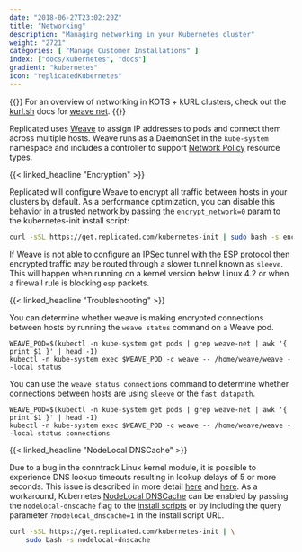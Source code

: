 ```yaml
---
date: "2018-06-27T23:02:20Z"
title: "Networking"
description: "Managing networking in your Kubernetes cluster"
weight: "2721"
categories: [ "Manage Customer Installations" ]
index: ["docs/kubernetes", "docs"]
gradient: "kubernetes"
icon: "replicatedKubernetes"
---
```


{{<kotsdocs>}}
For an overview of networking in KOTS + kURL clusters, check out the [kurl.sh](https://kurl.sh) docs for [weave net](https://kurl.sh/docs/add-ons/weave). 
{{</kotsdocs>}}

Replicated uses [Weave](https://www.weave.works/docs/net/latest/kubernetes/kube-addon/) to assign IP addresses to pods and connect them across multiple hosts.
Weave runs as a DaemonSet in the `kube-system` namespace and includes a controller to support [Network Policy](https://kubernetes.io/docs/concepts/services-networking/network-policies/) resource types.

{{< linked_headline "Encryption" >}}

Replicated will configure Weave to encrypt all traffic between hosts in your clusters by default.
As a performance optimization, you can disable this behavior in a trusted network by passing the `encrypt_network=0` param to the kubernetes-init install script:
```bash
curl -sSL https://get.replicated.com/kubernetes-init | sudo bash -s encrypt-network=0
```

If Weave is not able to configure an IPSec tunnel with the ESP protocol then encrypted traffic may be routed through a slower tunnel known as `sleeve`.
This will happen when running on a kernel version below Linux 4.2 or when a firewall rule is blocking `esp` packets.

{{< linked_headline "Troubleshooting" >}}

You can determine whether weave is making encrypted connections between hosts by running the `weave status` command on a Weave pod.

```shell
WEAVE_POD=$(kubectl -n kube-system get pods | grep weave-net | awk '{ print $1 }' | head -1)
kubectl -n kube-system exec $WEAVE_POD -c weave -- /home/weave/weave --local status
```

You can use the `weave status connections` command to determine whether connections between hosts are using `sleeve` or the `fast datapath`.
```shell
WEAVE_POD=$(kubectl -n kube-system get pods | grep weave-net | awk '{ print $1 }' | head -1)
kubectl -n kube-system exec $WEAVE_POD -c weave -- /home/weave/weave --local status connections
```

{{< linked_headline "NodeLocal DNSCache" >}}

Due to a bug in the conntrack Linux kernel module, it is possible to experience DNS lookup timeouts resulting in lookup delays of 5 or more seconds. This issue is described in more detail [here](https://github.com/kubernetes/kubernetes/issues/56903) and [here](https://www.weave.works/blog/racy-conntrack-and-dns-lookup-timeouts). As a workaround, Kubernetes [NodeLocal DNSCache](https://kubernetes.io/docs/tasks/administer-cluster/nodelocaldns/) can be enabled by passing the `nodelocal-dnscache` flag to the [install scripts](/docs/kubernetes/customer-installations/installing/#quick-install) or by including the query parameter `?nodelocal_dnscache=1` in the install script URL.

```bash
curl -sSL https://get.replicated.com/kubernetes-init | \
    sudo bash -s nodelocal-dnscache
```
